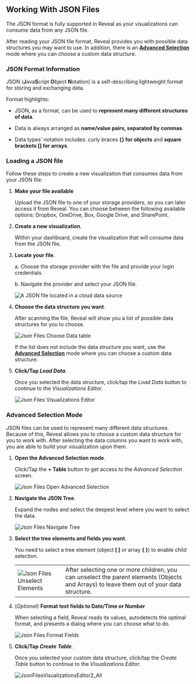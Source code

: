 ## Working With JSON Files

The JSON format is fully supported in Reveal as your visualizations can
consume data from any JSON file.

After reading your JSON file format, Reveal provides you with possible
data structures you may want to use. In addition, there is an
[**Advanced Selection**](#json-advanced-selection) mode where you can
choose a custom data structure.

### JSON Format Information

JSON (**J**ava**S**cript **O**bject **N**otation) is a self-describing
lightweight format for storing and exchanging data.

Format highlights:

  - JSON, as a format, can be used to **represent many different
    structures of data**.

  - Data is always arranged as **name/value pairs, separated by
    commas**.

  - Data types' notation includes: curly braces **{} for objects** and
    **square brackets \[\] for arrays**.

### Loading a JSON file

Follow these steps to create a new visualization that consumes data from
your JSON file:

1.  **Make your file available**

    Upload the JSON file to one of your storage providers, so you can
    later access it from Reveal. You can choose between the following
    available options: Dropbox, OneDrive, Box, Google Drive, and
    SharePoint.

2.  **Create a new visualization**.

    Within your dashboard, create the visualization that will consume
    data from the JSON file.

3.  **Locate your file**.

    a.  Choose the storage provider with the file and provide your login credentials.

    b.  Navigate the provider and select your JSON file.

    ![A JSON file located in a cloud data source](images/json-files-locate-file.png)

4.  **Choose the data structure you want**.

    After scanning the file, Reveal will show you a list of possible
    data structures for you to choose.

    ![Json Files Choose Data table](images/json-files-choose-data-structure.png)

    If the list does not include the data structure you want, use the
    [**Advanced Selection**](#json-advanced-selection) mode where you
    can choose a custom data structure.

5.  **Click/Tap *Load Data***.

    Once you selected the data structure, click/tap the *Load Data*
    button to continue to the *Visualizations Editor*.

    ![Json Files Visualizations Editor](images/JsonFilesVisualizationsEditor_All.png)

<a name='json-advanced-selection'></a>
### Advanced Selection Mode

JSON files can be used to represent many different data structures.
Because of this, Reveal allows you to choose a custom data structure for
you to work with. After selecting the data columns you want to work
with, you are able to build your visualization upon them.

1.  **Open the Advanced Selection mode**.

    Click/Tap the **+ Table** button to get access to the *Advanced Selection*
    screen.

    ![Json Files Open Advanced Selection](images/json-files-open-advanced-selection.png)

2.  **Navigate the JSON Tree**.

    Expand the nodes and select the deepest level where you want to
    select the data.

    ![Json Files Navigate Tree](images/json-files-navigate-tree.png)

3.  **Select the tree elements and fields you want**.

    You need to select a tree element (object **[ ]** or array **{ }**)
    to enable child selection.

    |                                                                             |                                                                                                                                           |
    | --------------------------------------------------------------------------- | ----------------------------------------------------------------------------------------------------------------------------------------- |
    | ![Json Files Unselect Elements](images/json-files-unselect-elements.png) | After selecting one or more children, you can unselect the parent elements (Objects and Arrays) to leave them out of your data structure. |


4.  (*Optional*) **Format text fields to Date/Time or Number**

    When selecting a field, Reveal reads its values, autodetects the
    optimal format, and presents a dialog where you can choose what to
    do.

    ![Json Files Format Fields](images/json-files-format-fields.png)

5.  **Click/Tap *Create Table***.

    Once you selected your custom data structure, click/tap the *Create
    Table* button to continue to the *Visualizations Editor*.

    ![JsonFilesVisualizationsEditor2\_All](images/json-files-visualizations-editor2.png)

